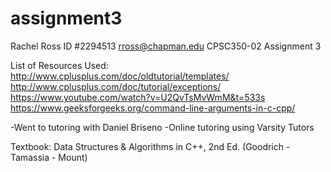 # assignment3

Rachel Ross
ID #2294513
rross@chapman.edu
CPSC350-02
Assignment 3

List of Resources Used:
http://www.cplusplus.com/doc/oldtutorial/templates/
http://www.cplusplus.com/doc/tutorial/exceptions/
https://www.youtube.com/watch?v=U2QvTsMvWmM&t=533s
https://www.geeksforgeeks.org/command-line-arguments-in-c-cpp/

-Went to tutoring with Daniel Briseno
-Online tutoring using Varsity Tutors

Textbook: Data Structures & Algorithms in C++, 2nd Ed. (Goodrich - Tamassia - Mount)

